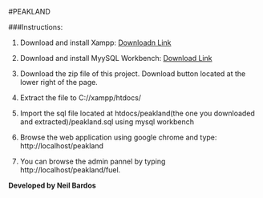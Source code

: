 #PEAKLAND 

###Instructions:
1. Download and install Xampp: [Downloadn Link](https://www.apachefriends.org/download.html)

2. Download and install MyySQL Workbench: [Download Link](http://www.mysql.com/products/workbench/)

3. Download the zip file of this project. Download button located at the lower right of the page.

4. Extract the file to C://xampp/htdocs/

5. Import the sql file located at htdocs/peakland(the one you downloaded and extracted)/peakland.sql using mysql workbench

6. Browse the web application using google chrome and type: http://localhost/peakland

7. You can browse the admin pannel by typing http://localhost/peakland/fuel. 

__Developed by Neil Bardos__
